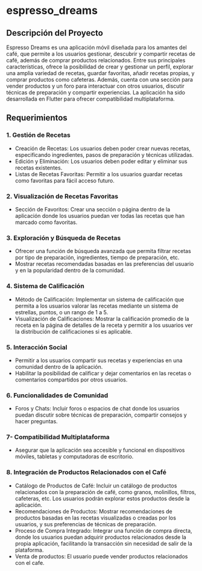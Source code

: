 # espresso_dreams
## Descripción del Proyecto
Espresso Dreams es una aplicación móvil diseñada para los amantes del café, que permite a los usuarios gestionar, descubrir y compartir recetas de café, además de comprar productos relacionados. Entre sus principales características, ofrece la posibilidad de crear y gestionar un perfil, explorar una amplia variedad de recetas, guardar favoritas, añadir recetas propias, y comprar productos como cafeteras. Además, cuenta con una sección para vender productos y un foro para interactuar con otros usuarios, discutir técnicas de preparación y compartir experiencias. La aplicación ha sido desarrollada en Flutter para ofrecer compatibilidad multiplataforma.

## Requerimientos
### 1. Gestión de Recetas
- Creación de Recetas: Los usuarios deben poder crear nuevas recetas, especificando ingredientes, pasos de preparación y técnicas utilizadas.
- Edición y Eliminación: Los usuarios deben poder editar y eliminar sus recetas existentes.
- Listas de Recetas Favoritas: Permitir a los usuarios guardar recetas como favoritas para fácil acceso futuro.
### 2. Visualización de Recetas Favoritas
- Sección de Favoritos: Crear una sección o página dentro de la aplicación donde los usuarios puedan ver todas las recetas que han marcado como favoritas.
### 3. Exploración y Búsqueda de Recetas
- Ofrecer una función de búsqueda avanzada que permita filtrar recetas por tipo de preparación, ingredientes, tiempo de preparación, etc.
- Mostrar recetas recomendadas basadas en las preferencias del usuario y en la popularidad dentro de la comunidad.
### 4. Sistema de Calificación
- Método de Calificación: Implementar un sistema de calificación que permita a los usuarios valorar las recetas mediante un sistema de estrellas, puntos, o un rango de 1 a 5.
- Visualización de Calificaciones: Mostrar la calificación promedio de la receta en la página de detalles de la receta y permitir a los usuarios ver la distribución de calificaciones si es aplicable.
### 5. Interacción Social
- Permitir a los usuarios compartir sus recetas y experiencias en una comunidad dentro de la aplicación.
- Habilitar la posibilidad de calificar y dejar comentarios en las recetas o comentarios compartidos por otros usuarios.
### 6. Funcionalidades de Comunidad
- Foros y Chats: Incluir foros o espacios de chat donde los usuarios puedan discutir sobre técnicas de preparación, compartir consejos y hacer preguntas.
### 7- Compatibilidad Multiplataforma
- Asegurar que la aplicación sea accesible y funcional en dispositivos móviles, tabletas y computadoras de escritorio.
### 8. Integración de Productos Relacionados con el Café
- Catálogo de Productos de Café: Incluir un catálogo de productos relacionados con la preparación de café, como granos, molinillos, filtros, cafeteras, etc. Los usuarios podrán explorar estos productos desde la aplicación.
- Recomendaciones de Productos: Mostrar recomendaciones de productos basadas en las recetas visualizadas o creadas por los usuarios, y sus preferencias de técnicas de preparación.
- Proceso de Compra Integrado: Integrar una función de compra directa, donde los usuarios puedan adquirir productos relacionados desde la propia aplicación, facilitando la transacción sin necesidad de salir de la plataforma.
- Venta de productos: El usuario puede vender productos relacionados con el cafe.

